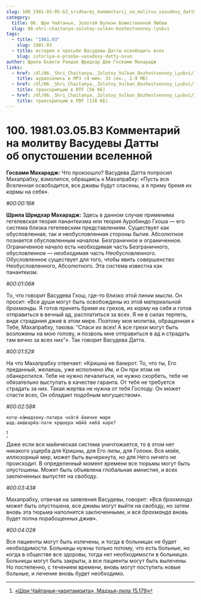 ```yaml
---
slug: 100_1981-03-05-b3_sridharmj_kommentarij_na_molitvu_vasudevy_datty_ob_opustoshenii_vselennoj
category:
  title: 06. Шри Чайтанья, Золотой Вулкан Божественной Любви
  slug: 06-shri-chaitanya-zolotoy-vulkan-bozhestvennoy-lyubvi
tags:
  - title: "1981.03"
    slug: 1981-03
  - title: история о просьбе Васудевы Датты освободить всех
    slug: istoriya-o-prosbe-vasudevy-datty-osvo
author: Шрила Бхакти Ракшак Шридхар Дев-Госвами Махарадж
links:
  - href: /dl/06._Shri_Chaitanya,_Zolotoy_Vulkan_Bozhestvennoy_Lyubvi/100_1981.03.05.B3_SridharMj_Kommentarij_na_molitvu_Vasudevy_Datty_ob_opustoshenii_vselennoj.mp3
    title: аудиозапись в MP3 (4 мин. 33 сек., 2.9 МБ)
  - href: /dl/06._Shri_Chaitanya,_Zolotoy_Vulkan_Bozhestvennoy_Lyubvi/100_1981.03.05.B3_SridharMj_Kommentarij_na_molitvu_Vasudevy_Datty_ob_opustoshenii_vselennoj.rtf
    title: транскрипцию в RTF (56 КБ)
  - href: /dl/06._Shri_Chaitanya,_Zolotoy_Vulkan_Bozhestvennoy_Lyubvi/100_1981.03.05.B3_SridharMj_Kommentarij_na_molitvu_Vasudevy_Datty_ob_opustoshenii_vselennoj.pdf
    title: транскрипцию в PDF (138 КБ)
---
```


# 100. 1981.03.05.B3 Комментарий на молитву Васудевы Датты об опустошении вселенной

**Госвами Махарадж:** Что произошло? Васудева Датта попросил Махапрабху, взмолился, обращаясь к Махапрабху: «Пусть вся Вселенная освободится, все *дживы* будут спасены, а я приму бремя их *кармы* на себя».

*#00:00:16#*

**Шрила Шридхар Махарадж:** Здесь в данном случае применима гегелевская теория панантеизма или теория Ауробиндо Гхоша — его система близка гегелевским представлениям. Существует как обусловленная, так и необусловленная стороны бытия. Абсолютное познается обусловленным началом. Безграничное и ограниченное. Ограниченное начало есть необходимая часть Безграничного, обусловленное — необходимая часть Необусловленного. Обусловленное существует для того, чтобы явить совершенство Необусловленного, Абсолютного. Эта система известна как панантеизм.

*#00:01:06#*

То, что говорит Васудева Гхош, где-то близко этой линии мысли. Он просит: «Все души могут быть освобождены из этой материальной *брахманды*. Я готов принять бремя их грехов, их *карму* на себя и готов отправиться в вечный ад, расплатиться за всех. Я не в силах терпеть, видя страдания *джив* в этом мире. Поэтому моя молитва, обращенная к Тебе, Махапрабху, такова: “Спаси их всех! А все грехи могут быть возложены на мою голову, и позволь мне отправиться в ад и страдать там вечно за всех них”». Так говорит Васудева Датта.

*#00:01:52#*

На что Махапрабху отвечает: «Кришна не банкрот. То, что ты, Его преданный, желаешь, уже исполнено Им, и Он при этом не обанкротился. Тебе не нужно печалиться, не нужно скорбеть, тебе не обязательно выступать в качестве гаранта. От тебя не требуется страдать за них. Такая жертва не нужна от тебя Господу. Он может спасти всех, Он обладает подобным могуществом».

*#00:02:58#*

    кот̣и-ка̄мадхену-патира чха̄гӣ йаичхе маре
    ш̣ад̣-аиш́варйа-пати кр̣ш̣н̣ера ма̄йа̄ киба̄ каре?
[^_ftn1]

Даже если вся майическая система уничтожается, то в этом нет никакого ущерба для Кришны, для Его *лилы*, для Голоки. Вся *майя*, иллюзорный мир, может быть вычеркнута, но для Него ничего не происходит. В определенный момент времени все тюрьмы могут быть опустошены. Может быть объявлена глобальная амнистия, и всех заключенных выпустят на свободу.

*#00:03:43#*

Махапрабху, отвечая на заявления Васудевы, говорит: «Вся *брахманда* может быть опустошена, все *дживы* могут выйти на свободу, но затем вновь эта тюрьма наполнится заключенными, и вся *брахманда* вновь будет полна порабощенных *джив*».

*#00:04:02#*

Все пациенты могут быть излечены, и тогда в больницах не будет необходимости. Больницы нужны только потому, что есть больные, но когда в обществе все здоровы, тогда нет необходимости в больницах. Больницы могут быть закрыты, а все пациенты могут быть вылечены. Но постепенно, с течением времени, вновь могут поступить новые больные, и лечение вновь будет необходимо.



[^_ftn1]: [«Шри Чайтанья-чаритамрита», Мадхья-лила 15.179](../notes/shri-chajtanya-charitamrita-madhya-lila/shri-chajtanya-charitamrita-madhya-lila-15-179.md)
